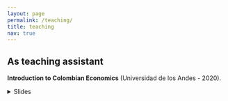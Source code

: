 ```yaml
---
layout: page
permalink: /teaching/
title: teaching
nav: true
---
```


## As teaching assistant
**Introduction to Colombian Economics** (Universidad de los Andes - 2020).
<details>
  <summary>Slides</summary>

  Lecture 1: What do economists know? / Production and income [slides](https://www.dropbox.com/s/9bin7swkk5zq6xk/Clase_1_IEC.pdf?dl=0)

  Lecture 2: Economic growth and productivity [slides](https://www.dropbox.com/s/qacp8imw7ol8d9t/Clase_2_IEC.pdf?dl=0)

  Lecture 3: Money, prices and the nominal exchange rate [slides](https://www.dropbox.com/s/b56cb9s7ohq0xsp/Clase_3_IEC.pdf?dl=0)

  Lecture 4: The external sector [slides](https://www.dropbox.com/s/90jeva4qmnlrof1/Clase_4_IEC.pdf?dl=0)

  Lecture 5: Trade policy and dutch disease [slides](https://www.dropbox.com/s/ci0nytwhak01bxi/Clase_5_IEC.pdf?dl=0)

  Lecture 6: State capacity, institutions and conflict [slides](https://www.dropbox.com/s/fnigjlhiuco47hy/Clase_6_IEC.pdf?dl=0)

  Lecture 7: Fiscal policy [slides](https://www.dropbox.com/s/nbom8t3mfwkltpw/Clase_7_IEC.pdf?dl=0)

  Lecture 8: Labor markets [slides](https://www.dropbox.com/s/s3zo4b8h8wa7sbi/Clase_8_IEC.pdf?dl=0)

  Lecture 9: Finance [slides](https://www.dropbox.com/s/7i45h8pvi6p4967/Clase_9_IEC.pdf?dl=0)

  Lecture 10: Human capital [slides](https://www.dropbox.com/s/89rpxsi03e8w9vn/Clase_10_IEC.pdf?dl=0)

  Lecture 11: Poverty and inequality [slides](https://www.dropbox.com/s/1ti3zctc873q98n/Clase_11_IEC.pdf?dl=0)

  Lecture 12: Social policy [slides](https://www.dropbox.com/s/n5hw3sdlrz7my1o/Clase_12_IEC.pdf?dl=0)

  Final thoughts: Some unsolicited advice for young economists [slides](https://www.dropbox.com/s/7exwn21vpuvdp9b/CNS.pdf?dl=0)

</details>
